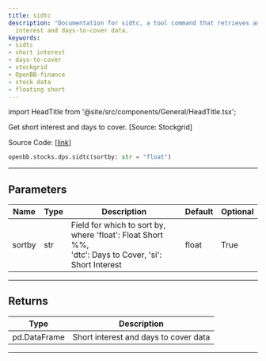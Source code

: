 ```yaml
---
title: sidtc
description: "Documentation for sidtc, a tool command that retrieves and sorts short"
  interest and days-to-cover data.
keywords:
- sidtc
- short interest
- days-to-cover
- stockgrid
- OpenBB-finance
- stock data
- floating short
---
```


import HeadTitle from '@site/src/components/General/HeadTitle.tsx';

<HeadTitle title="stocks.dps.sidtc - Reference | OpenBB SDK Docs" />

Get short interest and days to cover. [Source: Stockgrid]

Source Code: [[link](https://github.com/OpenBB-finance/OpenBBTerminal/tree/main/openbb_terminal/stocks/dark_pool_shorts/stockgrid_model.py#L76)]

```python
openbb.stocks.dps.sidtc(sortby: str = "float")
```

---

## Parameters

| Name | Type | Description | Default | Optional |
| ---- | ---- | ----------- | ------- | -------- |
| sortby | str | Field for which to sort by, where 'float': Float Short %%,<br/>'dtc': Days to Cover, 'si': Short Interest | float | True |


---

## Returns

| Type | Description |
| ---- | ----------- |
| pd.DataFrame | Short interest and days to cover data |
---
